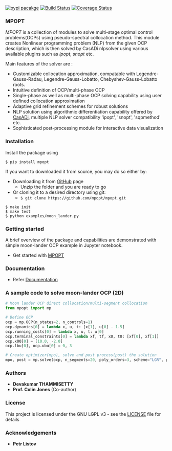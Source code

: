 [![pypi pacakge](https://img.shields.io/pypi/v/mpopt.svg)](https://pypi.org/project/mpopt)
[![Build Status](https://travis-ci.org/mpopt/mpopt.svg?branch=master)](https://travis-ci.org/mpopt/mpopt.svg?branch=master)
[![Coverage Status](https://coveralls.io/repos/github/mpopt/mpopt/badge.svg)](https://coveralls.io/github/mpopt/mpopt)

### MPOPT

*MPOPT* is a collection of modules to solve multi-stage optimal control problems(OCPs) using pseudo-spectral collocation method. This module creates Nonlinear programming problem (NLP) from the given OCP description, which is then solved by CasADi nlpsolver using various available plugins such as *ipopt*, *snopt* etc.

Main features of the solver are :

* Customizable collocation approximation, compatable with Legendre-Gauss-Radau, Legendre-Gauss-Lobatto, Chebyshev-Gauss-Lobatto roots.
* Intuitive definition of OCP/multi-phase OCP
* Single-phase as well as multi-phase OCP solving capability using user defined collocation approximation
* Adaptive grid refinement schemes for robust solutions
* NLP solution using algorithmic differentiation capability offered by [CasADi](https://web.casadi.org/), multiple NLP solver compatibility 'ipopt', 'snopt', 'sqpmethod' etc.
* Sophisticated post-processing module for interactive data visualization

### Installation

Install the package using

```
$ pip install mpopt
```

If you want to downloaded it from source, you may do so either by:

- Downloading it from [GitHub](https://github.com/mpopt/mpopt) page
    - Unzip the folder and you are ready to go
- Or cloning it to a desired directory using git:
    - ```$ git clone https://github.com/mpopt/mpopt.git```

```
$ make init
$ make test
$ python examples/moon_lander.py
```

### Getting started

A brief overview of the package and capabilities are demonstrated with simple moon-lander OCP example in Jupyter notebook.

- Get started with [MPOPT](https://github.com/mpopt/mpopt/blob/master/getting_started.ipynb)

### Documentation

- Refer [Documentation](https://mpopt.readthedocs.io/en/latest/)

### A sample code to solve moon-lander OCP (2D)
```python
# Moon lander OCP direct collocation/multi-segment collocation
from mpopt import mp

# Define OCP
ocp = mp.OCP(n_states=2, n_controls=1)
ocp.dynamics[0] = lambda x, u, t: [x[1], u[0] - 1.5]
ocp.running_costs[0] = lambda x, u, t: u[0]
ocp.terminal_constraints[0] = lambda xf, tf, x0, t0: [xf[0], xf[1]]
ocp.x00[0] = [10.0, -2.0]
ocp.lbu[0], ocp.ubu[0] = 0, 3

# Create optimizer(mpo), solve and post process(post) the solution
mpo, post = mp.solve(ocp, n_segments=20, poly_orders=3, scheme="LGR", plot=True)
```

### Authors

* **Devakumar THAMMISETTY**
* **Prof. Colin Jones** (Co-author)


### License

This project is licensed under the GNU LGPL v3 - see the [LICENSE](https://github.com/mpopt/mpopt/blob/master/LICENSE) file for details

### Acknowledgements

* **Petr Listov**
